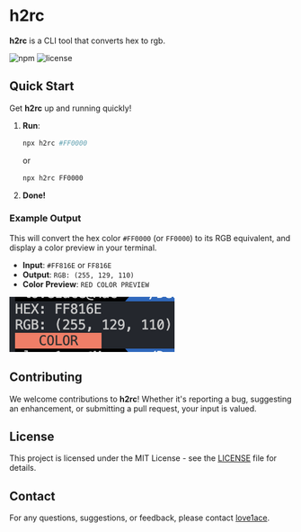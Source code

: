 # h2rc

**h2rc** is a CLI tool that converts hex to rgb.

![npm](https://img.shields.io/npm/v/h2rc)
![license](https://img.shields.io/npm/l/h2rc)

## Quick Start

Get **h2rc** up and running quickly!

1. **Run**:
    ```bash
    npx h2rc #FF0000
    ```
    or
    ```bash
    npx h2rc FF0000
    ```
2. **Done!**

### Example Output

This will convert the hex color `#FF0000` (or `FF0000`) to its RGB equivalent, and display a color preview in your terminal.

- **Input**: `#FF816E` or `FF816E`
- **Output**: `RGB: (255, 129, 110)`
- **Color Preview**: `RED COLOR PREVIEW`

![img](img.png)

## Contributing

We welcome contributions to **h2rc**! Whether it's reporting a bug, suggesting an enhancement, or submitting a pull request, your input is valued.

## License

This project is licensed under the MIT License - see the [LICENSE](LICENSE) file for details.

## Contact

For any questions, suggestions, or feedback, please contact [love1ace](mailto:lovelacedud@gmail.com).